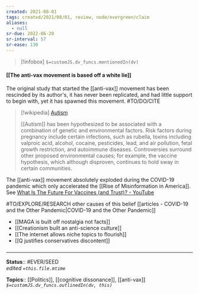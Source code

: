 ```yaml
---
created: 2021-08-01
tags: created/2021/08/01, review, node/evergreen/claim
aliases:
  - null
sr-due: 2022-06-20
sr-interval: 57
sr-ease: 130
---
```

> [!infobox]
`$=customJS.dv_funcs.mentionedIn(dv)`

#### [[The anti-vax movement is based off a white lie]] 

The original study that started the [[anti-vax]] movement has been rescinded by its author's, it has never been replicated, and had little support to begin with, yet it has spawned this movement.   #TO/DO/CITE 

> [!wikipedia] [Autism](https://en.wikipedia.org/wiki/Autism)
>
> [[Autism]] has been hypothesized to be associated with a combination of genetic and environmental factors. Risk factors during pregnancy include certain infections, such as rubella, toxins including valproic acid, alcohol, cocaine, pesticides, lead, and air pollution, fetal growth restriction, and autoimmune diseases. Controversies surround other proposed environmental causes; for example, the vaccine hypothesis, which although disproven, continues to hold sway in certain communities. 

The [[anti-vax]] movement absolutely exploded during the COVID-19 pandemic which only accelerated the [[Rise of Misinformation in America]]. See [What Is The Future For Vaccines (and Trust)? - YouTube](https://www.youtube.com/watch?v=5iABaxRWGxk)

#TO/EXPLORE/RESEARCH other causes of this belief [[articles - COVID-19 and the Other Pandemic|COVID-19 and the Other Pandemic]]

- [[MAGA is built off nostalgia not facts]]
- [[Creationism built an anti-science culture]]
- [[The internet allows niche topics to flourish]]
- [[Q justifies conservatives discontent]]

### <hr class="footnote"/>

**Status**:: #EVER/SEED  
*edited `=this.file.mtime`*

**Topics**:: [[Politics]], [[cognitive dissonance]], [[anti-vax]]
*`$=customJS.dv_funcs.outlinedIn(dv, this)`*
